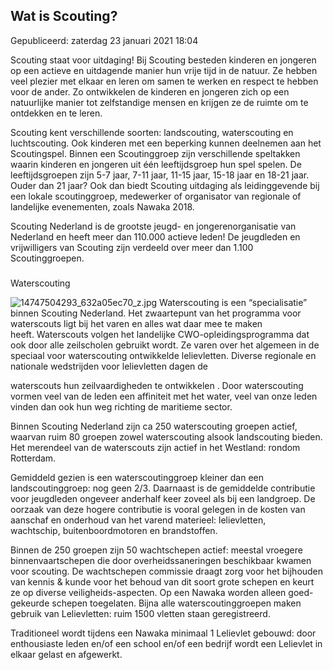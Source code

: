 


Wat is Scouting?
-----------------





 Gepubliceerd: zaterdag 23 januari 2021 18:04
   




 Scouting staat voor uitdaging! Bij Scouting besteden kinderen en jongeren op een actieve en uitdagende manier hun vrije tijd in de natuur. Ze hebben veel plezier met elkaar en leren om samen te werken en respect te hebben voor de ander. Zo ontwikkelen de kinderen en jongeren zich op een natuurlijke manier tot zelfstandige mensen en krijgen ze de ruimte om te ontdekken en te leren.
 



 Scouting kent verschillende soorten: landscouting, waterscouting en luchtscouting. Ook kinderen met een beperking kunnen deelnemen aan het Scoutingspel. Binnen een Scoutinggroep zijn verschillende speltakken waarin kinderen en jongeren uit één leeftijdsgroep hun spel spelen. De leeftijdsgroepen zijn 5-7 jaar, 7-11 jaar, 11-15 jaar, 15-18 jaar en 18-21 jaar. Ouder dan 21 jaar? Ook dan biedt Scouting uitdaging als leidinggevende bij een lokale scoutinggroep, medewerker of organisator van regionale of landelijke evenementen, zoals Nawaka 2018.
 



 Scouting Nederland is de grootste jeugd- en jongerenorganisatie van Nederland en heeft meer dan 110.000 actieve leden! De jeugdleden en vrijwilligers van Scouting zijn verdeeld over meer dan 1.100 Scoutinggroepen.
 


### 
 Waterscouting



![14747504293_632a05ec70_z.jpg](/images/14747504293_632a05ec70_z.jpg)
 Waterscouting is een “specialisatie” binnen Scouting Nederland. Het zwaartepunt van het programma voor waterscouts ligt bij het varen en alles wat daar mee te maken heeft. Waterscouts volgen het landelijke CWO-opleidingsprogramma dat ook door alle zeilscholen gebruikt wordt. Ze varen over het algemeen in de speciaal voor waterscouting ontwikkelde lelievletten. Diverse regionale en nationale wedstrijden voor lelievletten dagen de
   

 waterscouts hun zeilvaardigheden te ontwikkelen . Door waterscouting vormen veel van de leden een affiniteit met het water, veel van onze leden vinden dan ook hun weg richting de maritieme sector.
 



 Binnen Scouting Nederland zijn ca 250 waterscouting groepen actief, waarvan ruim 80 groepen zowel waterscouting alsook landscouting bieden. Het merendeel van de waterscouts zijn actief in het Westland: rondom Rotterdam.
   

 Gemiddeld gezien is een waterscoutinggroep kleiner dan een landscoutinggroep: nog geen 2/3. Daarnaast is de gemiddelde contributie voor jeugdleden ongeveer anderhalf keer zoveel als bij een landgroep. De oorzaak van deze hogere contributie is vooral gelegen in de kosten van aanschaf en onderhoud van het varend materieel: lelievletten, wachtschip, buitenboordmotoren en brandstoffen.
 



 Binnen de 250 groepen zijn 50 wachtschepen actief: meestal vroegere binnenvaartschepen die door overheidssaneringen beschikbaar kwamen voor scouting. De wachtschepen commissie draagt zorg voor het bijhouden van kennis & kunde voor het behoud van dit soort grote schepen en keurt ze op diverse veiligheids-aspecten. Op een Nawaka worden alleen goed-gekeurde schepen toegelaten. Bijna alle waterscoutinggroepen maken gebruik van Lelievletten: ruim 1500 vletten staan geregistreerd.
 



 Traditioneel wordt tijdens een Nawaka minimaal 1 Lelievlet gebouwd: door enthousiaste leden en/of een school en/of een bedrijf wordt een Lelievlet in elkaar gelast en afgewerkt.
 




